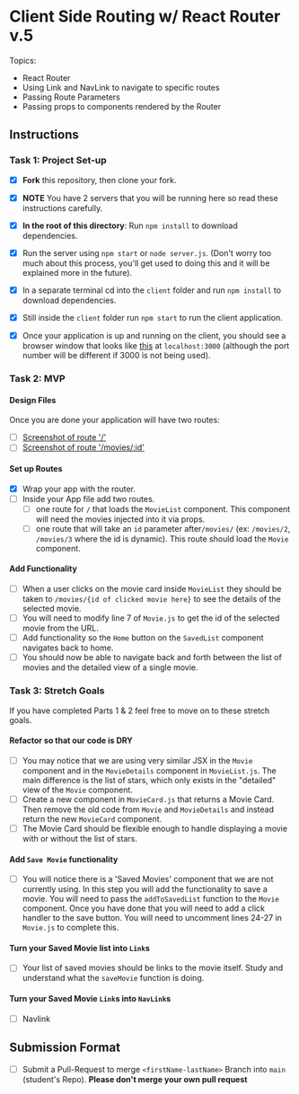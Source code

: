 # Client Side Routing w/ React Router v.5

Topics:

-  React Router
-  Using Link and NavLink to navigate to specific routes
-  Passing Route Parameters
-  Passing props to components rendered by the Router

## Instructions

### Task 1: Project Set-up

-  [x] **Fork** this repository, then clone your fork.
-  [x] **NOTE** You have 2 servers that you will be running here so read these
       instructions carefully.
-  [x] **In the root of this directory**: Run `npm install` to download
       dependencies.
-  [x] Run the server using `npm start` or `node server.js`. (Don't worry too
       much about this process, you'll get used to doing this and it will be
       explained more in the future).
-  [x] In a separate terminal cd into the `client` folder and run `npm install`
       to download dependencies.
-  [x] Still inside the `client` folder run `npm start` to run the client
       application.

-  [x] Once your application is up and running on the client, you should see a
       browser window that looks like
       [this](https://tk-assets.lambdaschool.com/c6b3e8d8-afe0-4663-82da-60b1de76f649_movies-home.png)
       at `localhost:3000` (although the port number will be different if 3000
       is not being used).

### Task 2: MVP

#### Design Files

Once you are done your application will have two routes:

-  [ ] [Screenshot of route '/'](https://tk-assets.lambdaschool.com/b9ced241-681f-432a-9047-ef2ba7e34946_first-route.png)
-  [ ] [Screenshot of route '/movies/:id'](https://tk-assets.lambdaschool.com/06f9f448-2804-4b4a-9408-41904af96a4e_second-route.png)

#### Set up Routes

-  [x] Wrap your app with the router.
-  [ ] Inside your App file add two routes.
   -  [ ] one route for `/` that loads the `MovieList` component. This component
          will need the movies injected into it via props.
   -  [ ] one route that will take an `id` parameter after`/movies/` (ex:
          `/movies/2`, `/movies/3` where the id is dynamic). This route should
          load the `Movie` component.

#### Add Functionality

-  [ ] When a user clicks on the movie card inside `MovieList` they should be
       taken to `/movies/{id of clicked movie here}` to see the details of the
       selected movie.
-  [ ] You will need to modify line 7 of `Movie.js` to get the id of the
       selected movie from the URL.
-  [ ] Add functionality so the `Home` button on the `SavedList` component
       navigates back to home.
-  [ ] You should now be able to navigate back and forth between the list of
       movies and the detailed view of a single movie.

### Task 3: Stretch Goals

If you have completed Parts 1 & 2 feel free to move on to these stretch goals.

#### Refactor so that our code is DRY

-  [ ] You may notice that we are using very similar JSX in the `Movie`
       component and in the `MovieDetails` component in `MovieList.js`. The main
       difference is the list of stars, which only exists in the "detailed" view
       of the `Movie` component.
-  [ ] Create a new component in `MovieCard.js` that returns a Movie Card. Then
       remove the old code from `Movie` and `MovieDetails` and instead return
       the new `MovieCard` component.
-  [ ] The Movie Card should be flexible enough to handle displaying a movie
       with or without the list of stars.

#### Add `Save Movie` functionality

-  [ ] You will notice there is a 'Saved Movies' component that we are not
       currently using. In this step you will add the functionality to save a
       movie. You will need to pass the `addToSavedList` function to the `Movie`
       component. Once you have done that you will need to add a click handler
       to the save button. You will need to uncomment lines 24-27 in `Movie.js`
       to complete this.

#### Turn your Saved Movie list into `Link`s

-  [ ] Your list of saved movies should be links to the movie itself. Study and
       understand what the `saveMovie` function is doing.

#### Turn your Saved Movie `Link`s into `NavLink`s

-  [ ] Navlink

## Submission Format

-  [ ] Submit a Pull-Request to merge `<firstName-lastName>` Branch into `main`
       (student's Repo). **Please don't merge your own pull request**
